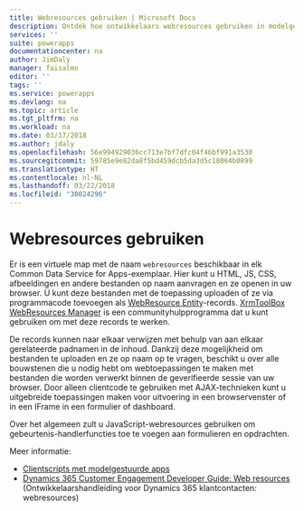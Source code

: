 ```yaml
---
title: Webresources gebruiken | Microsoft Docs
description: Ontdek hoe ontwikkelaars webresources gebruiken in modelgestuurde apps.
services: ''
suite: powerapps
documentationcenter: na
author: JimDaly
manager: faisalmo
editor: ''
tags: ''
ms.service: powerapps
ms.devlang: na
ms.topic: article
ms.tgt_pltfrm: na
ms.workload: na
ms.date: 03/17/2018
ms.author: jdaly
ms.openlocfilehash: 56e994929036cc713e7bf7dfc04f46bf991a3530
ms.sourcegitcommit: 59785e9e82da8f5bd459dcb5da3d5c18064b0899
ms.translationtype: HT
ms.contentlocale: nl-NL
ms.lasthandoff: 03/22/2018
ms.locfileid: "30024296"
---
```

# <a name="use-web-resources"></a>Webresources gebruiken

Er is een virtuele map met de naam `webresources` beschikbaar in elk Common Data Service for Apps-exemplaar. Hier kunt u HTML, JS, CSS, afbeeldingen en andere bestanden op naam aanvragen en ze openen in uw browser. U kunt deze bestanden met de toepassing uploaden of ze via programmacode toevoegen als [WebResource Entity](../common-data-service/reference/entities/webresource.md)-records. [XrmToolBox WebResources Manager](https://www.xrmtoolbox.com/plugins/MsCrmTools.WebResourcesManager/) is een communityhulpprogramma dat u kunt gebruiken om met deze records te werken.

De records kunnen naar elkaar verwijzen met behulp van aan elkaar gerelateerde padnamen in de inhoud. Dankzij deze mogelijkheid om bestanden te uploaden en ze op naam op te vragen, beschikt u over alle bouwstenen die u nodig hebt om webtoepassingen te maken met bestanden die worden verwerkt binnen de geverifieerde sessie van uw browser. Door alleen clientcode te gebruiken met AJAX-technieken kunt u uitgebreide toepassingen maken voor uitvoering in een browservenster of in een IFrame in een formulier of dashboard. 

Over het algemeen zult u JavaScript-webresources gebruiken om gebeurtenis-handlerfuncties toe te voegen aan formulieren en opdrachten.

Meer informatie:
- [Clientscripts met modelgestuurde apps](client-scripting.md)
- [Dynamics 365 Customer Engagement Developer Guide: Web resources](/dynamics365/customer-engagement/developer/web-resources) (Ontwikkelaarshandleiding voor Dynamics 365 klantcontacten: webresources)

